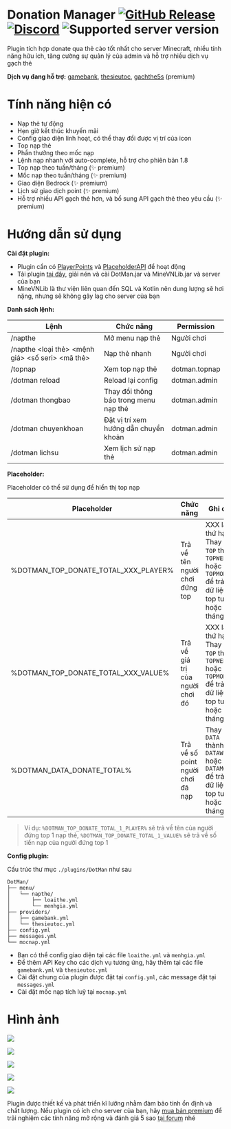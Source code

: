 Donation Manager [![GitHub Release](https://img.shields.io/github/v/release/minevn/DotMan?style=flat)](https://github.com/minevn/dotman/releases) [![Discord](https://img.shields.io/discord/1068181110036635678.svg?label=&logo=discord&logoColor=ffffff&color=7389D8&labelColor=6A7EC2)](https://minevn.studio/discord) ![Supported server version](https://img.shields.io/badge/minecraft-1.8%20--_1.20-green)
===========

Plugin tích hợp donate qua thẻ cào tốt nhất cho server Minecraft, nhiều tính năng hữu ích, tăng cường sự quản lý của admin và hỗ trợ nhiều dịch vụ gạch thẻ

**Dịch vụ đang hỗ trợ:** [gamebank](https://sv.gamebank.vn/user/nap-the), [thesieutoc](https://thesieutoc.net/), [gachthe5s](https://gachthe5s.com/) (premium)

Tính năng hiện có
===========

- Nạp thẻ tự động
- Hẹn giờ kết thúc khuyến mãi
- Config giao diện linh hoạt, có thể thay đổi được vị trí của icon
- Top nạp thẻ
- Phần thưởng theo mốc nạp
- Lệnh nạp nhanh với auto-complete, hỗ trợ cho phiên bản 1.8
- Top nạp theo tuần/tháng (✨ premium)
- Mốc nạp theo tuần/tháng (✨ premium)
- Giao diện Bedrock (✨ premium)
- Lịch sử giao dịch point (✨ premium)
- Hỗ trợ nhiều API gạch thẻ hơn, và bổ sung API gạch thẻ theo yêu cầu (✨ premium)

Hướng dẫn sử dụng
===========

**Cài đặt plugin:**

- Plugin cần có [PlayerPoints](https://www.spigotmc.org/resources/playerpoints.80745/) và [PlaceholderAPI](https://www.spigotmc.org/resources/placeholderapi.6245/) để hoạt động
- Tải plugin [tại đây](https://github.com/minevn/dotman/releases), giải nén và cài DotMan.jar và MineVNLib.jar và server của bạn
- MineVNLib là thư viện liên quan đến SQL và Kotlin nên dung lượng sẽ hơi nặng, nhưng sẽ không gây lag cho server của bạn

**Danh sách lệnh:**

| Lệnh                                             | Chức năng                             | Permission    |
|--------------------------------------------------|---------------------------------------|---------------|
| /napthe                                          | Mở menu nạp thẻ                       | Người chơi    |
| /napthe <loại thẻ> <mệnh giá> <số seri> <mã thẻ> | Nạp thẻ nhanh                         | Người chơi    |
| /topnap                                          | Xem top nạp thẻ                       | dotman.topnap |
| /dotman reload                                   | Reload lại config                     | dotman.admin  |
| /dotman thongbao                                 | Thay đổi thông báo trong menu nạp thẻ | dotman.admin  |
| /dotman chuyenkhoan                              | Đặt vị trí xem hướng dẫn chuyển khoản | dotman.admin  |
| /dotman lichsu                                   | Xem lịch sử nạp thẻ                   | dotman.admin  |

**Placeholder:**

Placeholder có thể sử dụng để hiển thị top nạp

| Placeholder                          | Chức năng                         | Ghi chú                                                                                                 |
|--------------------------------------|-----------------------------------|---------------------------------------------------------------------------------------------------------|
| %DOTMAN_TOP_DONATE_TOTAL_XXX_PLAYER% | Trả về tên người chơi đứng top    | XXX là thứ hạng<br>Thay đổi `TOP` thành `TOPWEEK` hoặc `TOPMONTH` để trả về dữ liệu top tuần hoặc tháng |
| %DOTMAN_TOP_DONATE_TOTAL_XXX_VALUE%  | Trả về giá trị của người chơi đó  | XXX là thứ hạng<br>Thay đổi `TOP` thành `TOPWEEK` hoặc `TOPMONTH` để trả về dữ liệu top tuần hoặc tháng |
| %DOTMAN_DATA_DONATE_TOTAL%           | Trả về số point người chơi đã nạp | Thay đổi `DATA` thành `DATAWEEK` hoặc `DATAMONTH` để trả về dữ liệu top tuần hoặc tháng                 |

> Ví dụ: `%DOTMAN_TOP_DONATE_TOTAL_1_PLAYER%` sẽ trả về tên của người đứng top 1 nạp thẻ, `%DOTMAN_TOP_DONATE_TOTAL_1_VALUE%` sẽ trả về số tiền nạp của người đứng top 1

**Config plugin:**

Cấu trúc thư mục `./plugins/DotMan` như sau
```
DotMan/
├── menu/
│   └── napthe/
│       ├── loaithe.yml
│       └── menhgia.yml
├── providers/
│   ├── gamebank.yml
│   └── thesieutoc.yml
├── config.yml
├── messages.yml
└── mocnap.yml
```

- Bạn có thể config giao diện tại các file `loaithe.yml` và `menhgia.yml`
- Để thêm API Key cho các dịch vụ tương ứng, hãy thêm tại các file `gamebank.yml` và `thesieutoc.yml`
- Cài đặt chung của plugin được đặt tại `config.yml`, các message đặt tại `messages.yml`
- Cài đặt mốc nạp tích luỹ tại `mocnap.yml`

Hình ảnh
===========
![](https://i.imgur.com/Wds3sRi.png)

![](https://i.imgur.com/LUYYbdR.png)

![](https://i.imgur.com/giSRIkg.png)

![](https://i.imgur.com/zr3Mhdy.gif)

![](https://i.imgur.com/4Xng6eR.gif)

Plugin được thiết kế và phát triển kĩ lưỡng nhằm đảm bảo tính ổn định và chất lượng. Nếu plugin có ích cho server của bạn, hãy [mua bản premium](https://minecraftvn.net/resources/donation-manager-update-21-1-plugin-nap-the-tot-nhat-cho-minecraft.3657/) để trải nghiệm các tính năng mở rộng và đánh giá 5 sao [tại forum](https://minecraftvn.net/resources/donation-manager-update-21-1-plugin-nap-the-tot-nhat-cho-minecraft.3657/) nhé
